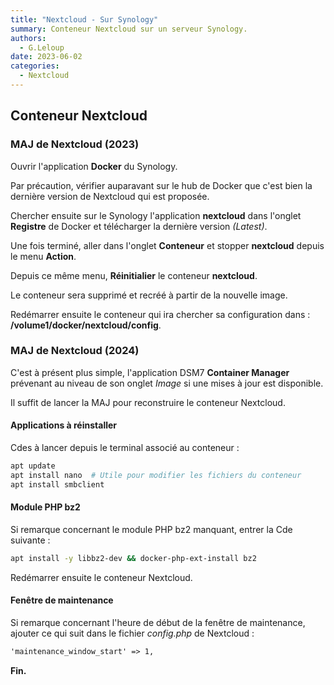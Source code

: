 ```yaml
---
title: "Nextcloud - Sur Synology"
summary: Conteneur Nextcloud sur un serveur Synology.
authors: 
  - G.Leloup
date: 2023-06-02
categories: 
  - Nextcloud
---
```


## Conteneur Nextcloud

### MAJ de Nextcloud (2023)

Ouvrir l'application **Docker** du Synology.

Par précaution, vérifier auparavant sur le hub de Docker que c'est bien la dernière version de Nextcloud qui est proposée.

Chercher ensuite sur le Synology l'application **nextcloud** dans l'onglet **Registre** de Docker et télécharger la dernière version *(Latest)*.

Une fois terminé, aller dans l'onglet **Conteneur** et stopper **nextcloud** depuis le menu **Action**.

Depuis ce même menu, **Réinitialier** le conteneur **nextcloud**.

Le conteneur sera supprimé et recréé à partir de la nouvelle image.

Redémarrer ensuite le conteneur qui ira chercher sa configuration dans :  
**/volume1/docker/nextcloud/config**.

### MAJ de Nextcloud (2024)

<!-- more -->

C'est à présent plus simple, l'application DSM7 **Container Manager** prévenant au niveau de son onglet *Image* si une mises à jour est disponible.

Il suffit de lancer la MAJ pour reconstruire le conteneur Nextcloud.

#### Applications à réinstaller

Cdes à lancer depuis le terminal associé au conteneur :

```bash
apt update
apt install nano  # Utile pour modifier les fichiers du conteneur
apt install smbclient
```

#### Module PHP bz2

Si remarque concernant le module PHP bz2 manquant, entrer la Cde suivante :

```bash
apt install -y libbz2-dev && docker-php-ext-install bz2
```

Redémarrer ensuite le conteneur Nextcloud.

#### Fenêtre de maintenance

Si remarque concernant l'heure de début de la fenêtre de maintenance, ajouter ce qui suit dans le fichier *config.php*  de Nextcloud :

```markdown
'maintenance_window_start' => 1,
```

**Fin.**

